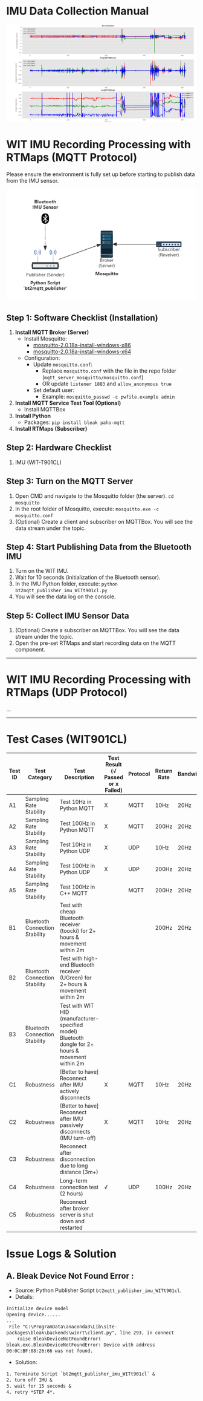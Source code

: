 # IMU Data Collection Manual

![IMU Visulization Demo](https://github.com/yyt1208732230/Zoe_IMUs/blob/main/20240610084013_IMU_headmovement.png "IMU Demo")

# WIT IMU Recording Processing with RTMaps (MQTT Protocol)

Please ensure the environment is fully set up before starting to publish data from the IMU sensor.

![Data transmission topology diagram](https://github.com/yyt1208732230/Zoe_IMUs/blob/main/WIT_BWT901CL/mqtt_server_mosquitto/MQTT.png "MQTT Topology")

## Step 1: Software Checklist (Installation)

1. **Install MQTT Broker (Server)**
   - Install Mosquitto:
     - [mosquitto-2.0.18a-install-windows-x86](https://mosquitto.org/files/binary/win64/mosquitto-2.0.18-install-windows-x64.exe)
     - [mosquitto-2.0.18a-install-windows-x64](https://mosquitto.org/files/binary/win32/mosquitto-2.0.18-install-windows-x86.exe)
   - Configuration:
     - Update `mosquitto.conf`:
       - Replace `mosquitto.conf` with the file in the repo folder (`mqtt_server_mosquitto/mosquitto.conf`)
       - OR update `listener 1883` and `allow_anonymous true`
     - Set default user:
       - Example: `mosquitto_passwd -c pwfile.example admin`
2. **Install MQTT Service Test Tool (Optional)**
   - Install MQTTBox
3. **Install Python**
   - Packages: `pip install bleak paho-mqtt`
4. **Install RTMaps (Subscriber)**

## Step 2: Hardware Checklist

1. IMU (WIT-T901CL)

## Step 3: Turn on the MQTT Server

1. Open CMD and navigate to the Mosquitto folder (the server).
   `cd mosquitto`
2. In the root folder of Mosquitto, execute:
   `mosquitto.exe -c mosquitto.conf`
3. (Optional) Create a client and subscriber on MQTTBox. You will see the data stream under the topic.

## Step 4: Start Publishing Data from the Bluetooth IMU

1. Turn on the WIT IMU.
2. Wait for 10 seconds (initialization of the Bluetooth sensor).
3. In the IMU Python folder, execute:
   `python bt2mqtt_publisher_imu_WITt901cl.py`
4. You will see the data log on the console.

## Step 5: Collect IMU Sensor Data

1. (Optional) Create a subscriber on MQTTBox. You will see the data stream under the topic.
2. Open the pre-set RTMaps and start recording data on the MQTT component.

---

# WIT IMU Recording Processing with RTMaps (UDP Protocol)

...

---

# Test Cases (WIT901CL)

| Test ID | Test Category                  | Test Description                                                                                     | Test Result (√ Passed or x Failed) | Protocol | Return Rate | Bandwith | Compilation language | Distance | Adapter |
| ------- | ------------------------------ | ---------------------------------------------------------------------------------------------------- | ----------------------------------- | -------- | ----------- | -------- | -------------------- | -------- | ------- |
| A1      | Sampling Rate Stability        | Test 10Hz in Python MQTT                                                                             | X                                   | MQTT     | 10Hz        | 20Hz     | Python               | ±1m     | toocki  |
| A2      | Sampling Rate Stability        | Test 100Hz in Python MQTT                                                                            | X                                   | MQTT     | 200Hz       | 20Hz     | Python               | <20cm    | toocki  |
| A3      | Sampling Rate Stability        | Test 10Hz in Python UDP                                                                              | X                                   | UDP      | 10Hz        | 20Hz     | Python               | ±1m     | toocki  |
| A4      | Sampling Rate Stability        | Test 100Hz in Python UDP                                                                             | X                                   | UDP      | 200Hz       | 20Hz     | Python               | <20cm    | toocki  |
| A5      | Sampling Rate Stability        | Test 100Hz in C++ MQTT                                                                               |                                     | MQTT     | 200Hz       | 20Hz     | C++                  |          | toocki  |
| B1      | Bluetooth Connection Stability | Test with cheap Bluetooth receiver (toocki) for 2+ hours & movement within 2m                        |                                     |          | 200Hz       | 20Hz     | Python               | <20cm    | toocki  |
| B2      | Bluetooth Connection Stability | Test with high-end Bluetooth receiver (UGreen) for 2+ hours & movement within 2m                    |                                     |          |             |          |                      |          |         |
| B3      | Bluetooth Connection Stability | Test with WIT HID (manufacturer-specified model) Bluetooth dongle for 2+ hours & movement within 2m |                                     |          |             |          |                      |          |         |
| C1      | Robustness                     | [Better to have] Reconnect after IMU actively disconnects                                            | X                                   | MQTT     | 10Hz        | 20Hz     | Python               | ±1m     | toocki  |
| C2      | Robustness                     | [Better to have] Reconnect after IMU passively disconnects (IMU turn-off)                            | X                                   | MQTT     | 10Hz        | 20Hz     | Python               | ±1m     | toocki  |
| C3      | Robustness                     | Reconnect after disconnection due to long distance (3m+)                                             |                                     |          |             |          |                      |          |         |
| C4      | Robustness                     | Long-term connection test (2 hours)                                                                  | √                                  | UDP      | 100Hz       | 20Hz     | Python               | <20cm    | toocki  |
| C5      | Robustness                     | Reconnect after broker server is shut down and restarted                                             |                                     |          |             |          |                      |          |         |

# Issue Logs & Solution

## A. Bleak Device Not Found Error :

- Source: Python Publisher Script `bt2mqtt_publisher_imu_WITt901cl`.
- Details:

```Found
Initialize device model
Opening device......
...
 File "C:\ProgramData\anaconda3\Lib\site-packages\bleak\backends\winrt\client.py", line 293, in connect
    raise BleakDeviceNotFoundError(
bleak.exc.BleakDeviceNotFoundError: Device with address 00:0C:BF:08:26:66 was not found.
```

- Solution:

```
1. Terminate Script `bt2mqtt_publisher_imu_WITt901cl` & 
2. turn off IMU & 
3. wait for 15 seconds & 
4. retry *STEP 4*.
```
